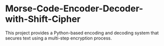 # Morse-Code-Encoder-Decoder-with-Shift-Cipher
This project provides a Python-based encoding and decoding system that secures text using a multi-step encryption process.
